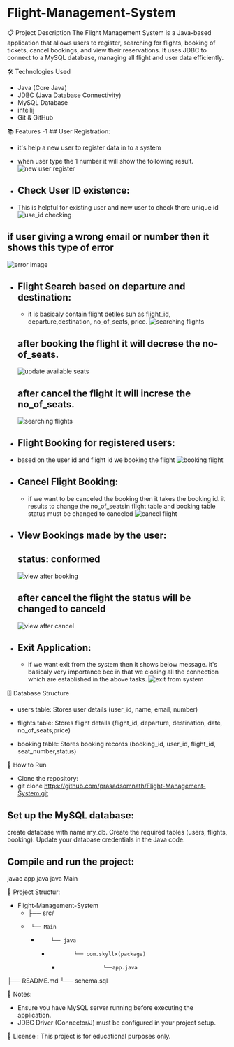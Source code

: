 # Flight-Management-System
📋 Project Description
The Flight Management System is a Java-based application that allows users to register, searching for flights, 
booking of  tickets, cancel bookings, and view their reservations. It uses JDBC to connect to a MySQL database, 
managing all flight and user data efficiently.

🛠️ Technologies Used
- Java (Core Java)
- JDBC (Java Database Connectivity)
- MySQL Database
- intellij
- Git & GitHub

📚 Features
-1 ## User Registration:
   - it's help a new user to register data in to a system
  - when user type the 1 number it will show the following result.
  ![ new user register](images/user_resgister_screenshot.jpeg)
  
- ## Check User ID existence:
 -  This is helpful for existing user and new user to check there unique id
  ![use_id checking](images/user_id_checking_screenshot.jpeg)
  
  ## if user giving a wrong email or  number then it shows this type of error
   ![error image](images/wrong_email_type_in_uid_checking.jpeg)
  
- ## Flight Search based on departure and destination:
    - it  is basicaly contain flight detiles suh as flight_id, departure,destination, no_of_seats, price.
    ![searching flights](images/serching_flight_screenshot.jpeg)
  ## after booking the flight it will decrese the no-of_seats.
   ![ update available seats](images/after_booking_viewbooking_status_no_of_seats.jpeg)
  ## after cancel the flight it will increse the no_of_seats.
   ![searching flights](images/serching_flight_screenshot.jpeg)
  
- ## Flight Booking for registered users:
 -  based on the user id and flight id we booking the flight
    ![booking flight](images/booking_screenshot.jpeg)
  
- ## Cancel Flight Booking:
  - if we want to be canceled the booking then it takes the booking id. it results  to change the no_of_seatsin flight table and booking table status  must be changed to canceled
    ![cancel flight](images/cancel_booking_screenshot.jpeg)
  
- ## View Bookings made by the user:
  ## status: conformed
    ![ view after booking](images/view_booking_screenshot.jpeg)
  ## after cancel the flight the status will be changed to canceld
   ![ view after cancel](images/after_cancel_view_booking.jpeg)
  
- ## Exit Application:
  - if we want exit from the system then it shows below message. it's basicaly very importance bec in that we closing all the connection which are established in the above tasks.
    ![exit from system](images/exit_screenshot.jpeg)

🗄️ Database Structure
- users table: Stores user details (user_id, name, email, number)

- flights table: Stores flight details (flight_id, departure, destination, date, no_of_seats,price)

- booking table: Stores booking records (booking_id, user_id, flight_id, seat_number,status)

🚀 How to Run
- Clone the repository:
- git clone https://github.com/prasadsomnath/Flight-Management-System.git

## Set up the MySQL database:
create database with name my_db.
Create the required tables (users, flights, booking).
Update your database credentials in the Java code.

## Compile and run the project:
javac app.java
java Main

📂 Project Structur:

- Flight-Management-System
  -  ├── src/
    -      └── Main
      -         └── java
        -             └── com.skyllx(package)
          -                   └──app.java
├── README.md
└── schema.sql 

📢 Notes:
- Ensure you have MySQL server running before executing the application.
- JDBC Driver (Connector/J) must be configured in your project setup.

📄 License :
This project is for educational purposes only.
